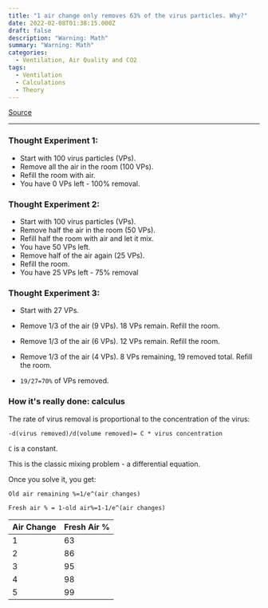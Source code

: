 ```yaml
---
title: "1 air change only removes 63% of the virus particles. Why?"
date: 2022-02-08T01:38:15.000Z
draft: false
description: "Warning: Math"
summary: "Warning: Math"
categories:
  - Ventilation, Air Quality and CO2
tags:
  - Ventilation
  - Calculations
  - Theory
---
```

[Source](https://twitter.com/joeyfox85/status/1490862509112365056)

---

### Thought Experiment 1:

- Start with 100 virus particles (VPs).
- Remove all the air in the room (100 VPs).
- Refill the room with air.
- You have 0 VPs left - 100% removal.

### Thought Experiment 2:
- Start with 100 virus particles (VPs).
- Remove half the air in the room (50 VPs).
- Refill half the room with air and let it mix.
- You have 50 VPs left.
- Remove half of the air again (25 VPs).
- Refill the room.
- You have 25 VPs left - 75% removal

### Thought Experiment 3:
- Start with 27 VPs.

- Remove 1/3 of the air (9 VPs).
18 VPs remain. Refill the room.

- Remove 1/3 of the air (6 VPs).
12 VPs remain. Refill the room.

- Remove 1/3 of the air (4 VPs).
8 VPs remaining, 19 removed total.
Refill the room.

- `19/27=70%` of VPs removed.

### How it's really done: calculus

The rate of virus removal is proportional to the concentration of the virus:

`-d(virus removed)/d(volume removed)= C * virus concentration`

`C` is a constant.

This is the classic mixing problem - a differential equation. 

Once you solve it, you get:
```
Old air remaining %=1/e^(air changes)

Fresh air % = 1-old air%=1-1/e^(air changes)
```

|Air Change |Fresh Air % |
|-|-|
|1|63|
|2|86|
|3|95|
|4|98|
|5|99|
